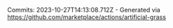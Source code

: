 Commits: 2023-10-27T14:13:08.712Z - Generated via https://github.com/marketplace/actions/artificial-grass
<br>

